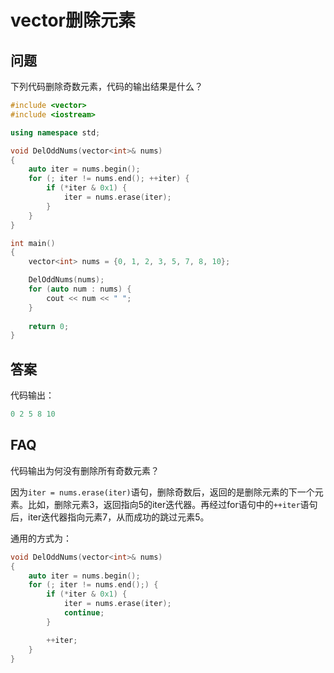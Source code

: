 # vector删除元素

## 问题

下列代码删除奇数元素，代码的输出结果是什么？

```c++
#include <vector>
#include <iostream>

using namespace std;

void DelOddNums(vector<int>& nums)
{
    auto iter = nums.begin();
    for (; iter != nums.end(); ++iter) {
        if (*iter & 0x1) {
            iter = nums.erase(iter);
        }
    }
}

int main()
{
    vector<int> nums = {0, 1, 2, 3, 5, 7, 8, 10};

    DelOddNums(nums);
    for (auto num : nums) {
        cout << num << " ";
    }
    
    return 0;
}
```

## 答案

代码输出：

```c++
0 2 5 8 10
```

## FAQ

代码输出为何没有删除所有奇数元素？

因为`iter = nums.erase(iter)`语句，删除奇数后，返回的是删除元素的下一个元素。比如，删除元素3，返回指向5的iter迭代器。再经过for语句中的`++iter`语句后，iter迭代器指向元素7，从而成功的跳过元素5。

通用的方式为：

```c++
void DelOddNums(vector<int>& nums)
{
    auto iter = nums.begin();
    for (; iter != nums.end();) {
        if (*iter & 0x1) {
            iter = nums.erase(iter);
            continue;
        }

        ++iter;
    }
}
```
